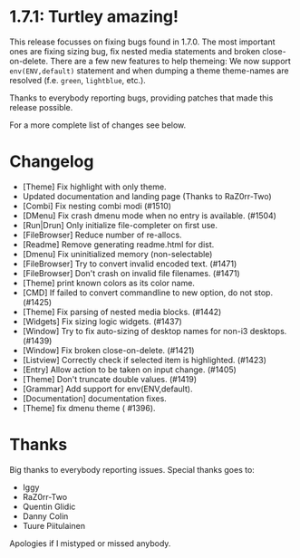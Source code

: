 # 1.7.1: Turtley amazing!

This release focusses on fixing bugs found in 1.7.0. The most important ones
are fixing sizing bug, fix nested media statements and broken close-on-delete.
There are a few new features to help themeing: We now support
`env(ENV,default)` statement and when dumping a theme theme-names are resolved
(f.e. `green`, `lightblue`, etc.).

Thanks to everybody reporting bugs, providing patches that made this release possible.

For a more complete list of changes see below.

# Changelog

* [Theme] Fix highlight with only theme.
* Updated documentation and landing page (Thanks to RaZ0rr-Two)
* [Combi] Fix nesting combi modi (#1510)
* [DMenu] Fix crash dmenu mode when no entry is available. (#1504)
* [Run|Drun] Only initialize file-completer on first use.
* [FileBrowser] Reduce number of re-allocs.
* [Readme] Remove generating readme.html for dist.
* [Dmenu] Fix uninitialized memory (non-selectable)
* [FileBrowser] Try to convert invalid encoded text. (#1471)
* [FileBrowser] Don't crash on invalid file filenames. (#1471)
* [Theme] print known colors as its color name.
* [CMD] If failed to convert commandline to new option, do not stop. (#1425)
* [Theme] Fix parsing of nested media blocks. (#1442)
* [Widgets] Fix sizing logic widgets. (#1437)
* [Window] Try to fix auto-sizing of desktop names for non-i3 desktops. (#1439)
* [Window] Fix broken close-on-delete. (#1421)
* [Listview] Correctly check if selected item is highlighted. (#1423)
* [Entry] Allow action to be taken on input change. (#1405)
* [Theme] Don't truncate double values. (#1419)
* [Grammar] Add support for env(ENV,default).
* [Documentation] documentation fixes.
* [Theme] fix dmenu theme ( #1396).

# Thanks

Big thanks to everybody reporting issues.
Special thanks goes to:

* Iggy
* RaZ0rr-Two
* Quentin Glidic
* Danny Colin
* Tuure Piitulainen

Apologies if I mistyped or missed anybody.
